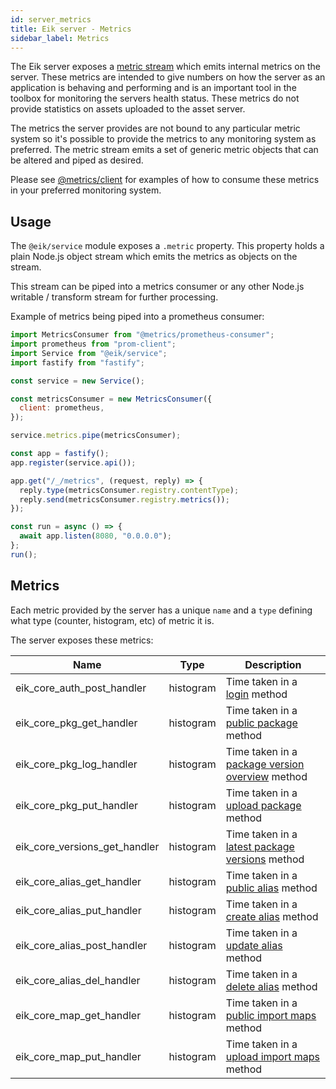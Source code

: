 ```yaml
---
id: server_metrics
title: Eik server - Metrics
sidebar_label: Metrics
---
```


The Eik server exposes a [metric stream](https://github.com/metrics-js/client) which emits internal metrics
on the server. These metrics are intended to give numbers on how the server as an application is behaving and
performing and is an important tool in the toolbox for monitoring the servers health status. These metrics do
not provide statistics on assets uploaded to the asset server.

The metrics the server provides are not bound to any particular metric system so it's possible to provide the metrics to
any monitoring system as preferred. The metric stream emits a set of generic metric objects that can be altered and
piped as desired.

Please see [@metrics/client](https://github.com/metrics-js/client) for examples of how to consume these metrics in
your preferred monitoring system.

## Usage

The `@eik/service` module exposes a `.metric` property. This property holds a plain Node.js object stream which
emits the metrics as objects on the stream.

This stream can be piped into a metrics consumer or any other Node.js writable / transform stream for further
processing.

Example of metrics being piped into a prometheus consumer:

```js
import MetricsConsumer from "@metrics/prometheus-consumer";
import prometheus from "prom-client";
import Service from "@eik/service";
import fastify from "fastify";

const service = new Service();

const metricsConsumer = new MetricsConsumer({
  client: prometheus,
});

service.metrics.pipe(metricsConsumer);

const app = fastify();
app.register(service.api());

app.get("/_/metrics", (request, reply) => {
  reply.type(metricsConsumer.registry.contentType);
  reply.send(metricsConsumer.registry.metrics());
});

const run = async () => {
  await app.listen(8080, "0.0.0.0");
};
run();
```

## Metrics

Each metric provided by the server has a unique `name` and a `type` defining what type (counter, histogram, etc) of
metric it is.

The server exposes these metrics:

| Name                          | Type      | Description                                                                                    |
| ----------------------------- | --------- | ---------------------------------------------------------------------------------------------- |
| eik_core_auth_post_handler    | histogram | Time taken in a [login](server_rest_api.md#login) method                                       |
| eik_core_pkg_get_handler      | histogram | Time taken in a [public package](server_rest_api.md#public-package-url) method                 |
| eik_core_pkg_log_handler      | histogram | Time taken in a [package version overview](server_rest_api.md#package-version-overview) method |
| eik_core_pkg_put_handler      | histogram | Time taken in a [upload package](server_rest_api.md#upload-a-package) method                   |
| eik_core_versions_get_handler | histogram | Time taken in a [latest package versions](server_rest_api.md#latest-package-versions) method   |
| eik_core_alias_get_handler    | histogram | Time taken in a [public alias](server_rest_api.md#public-alias-url) method                     |
| eik_core_alias_put_handler    | histogram | Time taken in a [create alias](server_rest_api.md#create-alias) method                         |
| eik_core_alias_post_handler   | histogram | Time taken in a [update alias](server_rest_api.md#update-alias) method                         |
| eik_core_alias_del_handler    | histogram | Time taken in a [delete alias](server_rest_api.md#delete-alias) method                         |
| eik_core_map_get_handler      | histogram | Time taken in a [public import maps](server_rest_api.md#public-import-maps-url) method         |
| eik_core_map_put_handler      | histogram | Time taken in a [upload import maps](server_rest_api.md#upload-an-import-map) method           |
